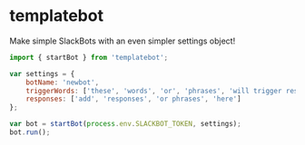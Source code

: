 # templatebot
Make simple SlackBots with an even simpler settings object!

```javascript
import { startBot } from 'templatebot';

var settings = {
    botName: 'newbot',
    triggerWords: ['these', 'words', 'or', 'phrases', 'will trigger responses'],
    responses: ['add', 'responses', 'or phrases', 'here']
};

var bot = startBot(process.env.SLACKBOT_TOKEN, settings);
bot.run();
```
